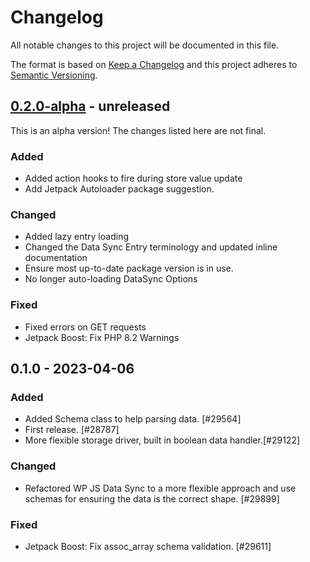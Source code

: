 # Changelog

All notable changes to this project will be documented in this file.

The format is based on [Keep a Changelog](https://keepachangelog.com/en/1.0.0/)
and this project adheres to [Semantic Versioning](https://semver.org/spec/v2.0.0.html).

## [0.2.0-alpha] - unreleased

This is an alpha version! The changes listed here are not final.

### Added
- Added action hooks to fire during store value update
- Add Jetpack Autoloader package suggestion.

### Changed
- Added lazy entry loading
- Changed the Data Sync Entry terminology and updated inline documentation
- Ensure most up-to-date package version is in use.
- No longer auto-loading DataSync Options

### Fixed
- Fixed errors on GET requests
- Jetpack Boost: Fix PHP 8.2 Warnings

## 0.1.0 - 2023-04-06
### Added
- Added Schema class to help parsing data. [#29564]
- First release. [#28787]
- More flexible storage driver, built in boolean data handler.[#29122]

### Changed
- Refactored WP JS Data Sync to a more flexible approach and use schemas for ensuring the data is the correct shape. [#29899]

### Fixed
- Jetpack Boost: Fix assoc_array schema validation. [#29611]

[0.2.0-alpha]: https://github.com/Automattic/jetpack-wp-js-data-sync/compare/v0.1.0...v0.2.0-alpha
